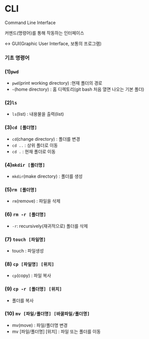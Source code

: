# CLI

Command Line Interface

커멘드(명령어)를 통해 작동하는 인터페이스

<-> GUI(Graphic User Interface, 보통의 프로그램)



### 기초 명령어

### (1)`pwd` 

- `pwd`(print working directory)  :현재 폴더의 경로
- `~`(home directory) : 홈 디렉토리(git bash 처음 열면 나오는 기본 폴더)



### (2)`ls`

- `ls`(list) : 내용물을 출력(list)



### (3)`cd [폴더명]`

- `cd`(change directory) : 폴더를 변경
- `cd ..` : 상위 폴더로 이동
- `cd .` : 현재 폴더로 이동



### (4)`mkdir [폴더명]`

- `mkdir`(make directory) : 폴더를 생성



### (5)`rm [폴더명]`

- `rm`(remove) : 파일을 삭제



### (6) `rm -r [폴더명]`

- `-r`: recursively(재귀적으로) 폴더를 삭제



### (7) `touch [파일명]`

- touch : 파일생성



### (8) `cp [파일명] [위치]`

- `cp`(copy) : 파일 복사



### (9) `cp -r [폴더명] [위치]`

- 폴더를 복사



### (10) `mv [파일/폴더명] [바꿀파일/폴더명]`

- mv(move) : 파일/폴더명 변경
- mv [파일/폴더명] [위치] : 파일 또는 폴더를 이동

